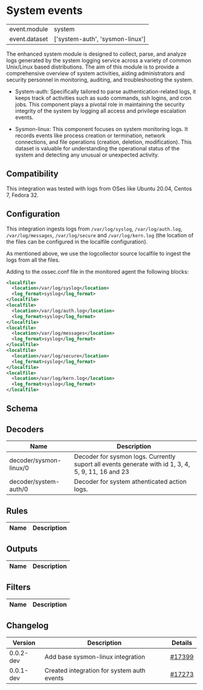 # System events


|   |   |
|---|---|
| event.module | system |
| event.dataset | ['system-auth', 'sysmon-linux'] |


The enhanced system module is designed to collect, parse, and analyze logs generated by the system logging
service across a variety of common Unix/Linux based distributions.
The aim of this module is to provide a comprehensive overview of system activities,
aiding administrators and security personnel in monitoring, auditing, and troubleshooting the system.

<!-- Components: -->
- System-auth: Specifically tailored to parse authentication-related logs, it keeps track of activities such as sudo commands, ssh logins, and cron jobs. This component plays a pivotal role in maintaining the security integrity of the system by logging all access and privilege escalation events.

- Sysmon-linux: This component focuses on system monitoring logs. It records events like process creation or termination, network connections, and file operations (creation, deletion, modification). This dataset is valuable for understanding the operational status of the system and detecting any unusual or unexpected activity.

<!--
- System-general: This component caters to the general system events not covered by the other components. It provides an overall picture of the system health, keeping track of routine events and errors across various services and applications running on the system.

- System-secure: Exclusive to Red Hat-based Linux distributions, this component processes logs related to authentication and security validations, providing additional depth to the audit trail.

- System-kernel: This component processes messages from the Linux kernel. These logs provide critical insight into interactions between the hardware and the kernel, which is especially useful for diagnosing hardware issues and driver conflicts.
-->


## Compatibility

This integration was tested with logs from OSes like Ubuntu 20.04, Centos 7, Fedora 32.

## Configuration


This integration ingests logs from `/var/log/syslog`, `/var/log/auth.log`, `/var/log/messages`, `/var/log/secure`
and `/var/log/kern.log` (the location of the files can be configured in the localfile configuration).

As mentioned above, we use the logcollector source localfile to ingest the logs from all the files.

Adding to the ossec.conf file in the monitored agent the following blocks:
```xml
<localfile>
  <location>/var/log/syslog</location>
  <log_format>syslog</log_format>
</localfile>
<localfile>
  <location>/var/log/auth.log</location>
  <log_format>syslog</log_format>
</localfile>
<localfile>
  <location>/var/log/messages</location>
  <log_format>syslog</log_format>
</localfile>
<localfile>
  <location>/var/log/secure</location>
  <log_format>syslog</log_format>
</localfile>
<localfile>
  <location>/var/log/kern.log</location>
  <log_format>syslog</log_format>
</localfile>
```


## Schema

## Decoders

| Name | Description |
|---|---|
| decoder/sysmon-linux/0 | Decoder for sysmon logs. Currently suport all events generate with id 1, 3, 4, 5, 9, 11, 16 and 23 |
| decoder/system-auth/0 | Decoder for system athenticated action logs. |
## Rules

| Name | Description |
|---|---|
## Outputs

| Name | Description |
|---|---|
## Filters

| Name | Description |
|---|---|
## Changelog

| Version | Description | Details |
|---|---|---|
| 0.0.2-dev | Add base sysmon-linux integration | [#17399](https://github.com/wazuh/wazuh/pull/17399) |
| 0.0.1-dev | Created integration for system auth events | [#17273](https://github.com/wazuh/wazuh/pull/17273) |
